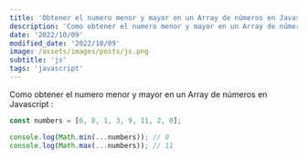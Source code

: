 ```yaml
---
title: 'Obtener el numero menor y mayor en un Array de números en Javascript'
description: 'Como obtener el numero menor y mayor en un Array de números en Javascript.'
date: '2022/10/09'
modified_date: '2022/10/09'
image: /assets/images/posts/js.png
subtitle: 'js'
tags: 'javascript'
---
```


Como obtener el numero menor y mayor en un Array de números en Javascript :

```js
const numbers = [6, 8, 1, 3, 9, 11, 2, 0];

console.log(Math.min(...numbers)); // 0
console.log(Math.max(...numbers)); // 11
```
